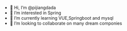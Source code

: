 - 👋 Hi, I’m @pijiangdada
- 👀 I’m interested in Spring
- 🌱 I’m currently learning VUE,Springboot and mysql
- 💞️ I’m looking to collaborate on many dream componies

<!---
pijiangdada/pijiangdada is a ✨ special ✨ repository because its `README.md` (this file) appears on your GitHub profile.
You can click the Preview link to take a look at your changes.
--->
